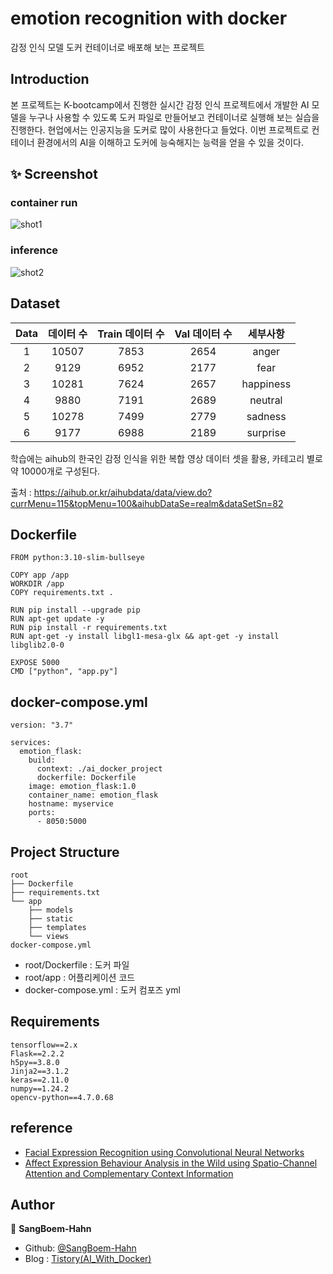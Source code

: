 # emotion recognition with docker
감정 인식 모델 도커 컨테이너로 배포해 보는 프로젝트

## Introduction
본 프로젝트는 K-bootcamp에서 진행한 실시간 감정 인식 프로젝트에서 개발한 AI 모델을 누구나 사용할 수 있도록 도커 파일로 만들어보고 컨테이너로 실행해 보는 실습을 진행한다. 현업에서는 인공지능을 도커로 많이 사용한다고 들었다. 이번 프로젝트로 컨테이너 환경에서의 AI을 이해하고 도커에 능숙해지는 능력을 얻을 수 있을 것이다.

## ✨ Screenshot

### container run
![shot1](https://github.com/SangBeom-Hahn/Mini_Project/blob/master/ai_docker_project/assests/shot1.PNG)

### inference
![shot2](https://github.com/SangBeom-Hahn/Mini_Project/blob/master/ai_docker_project/assests/shot2.PNG)

## Dataset

|Data|데이터 수|Train 데이터 수|Val 데이터 수|세부사항|
|:-:|:-:|:-:|:-:|:-:|
|1|10507|7853|2654|anger|
|2|9129|6952|2177|fear|
|3|10281|7624|2657|happiness|
|4|9880|7191|2689|neutral|
|5|10278|7499|2779|sadness|
|6|9177|6988|2189|surprise|

학습에는 aihub의 한국인 감정 인식을 위한 복합 영상 데이터 셋을 활용, 카테고리 별로 약 10000개로 구성된다.

출처 : https://aihub.or.kr/aihubdata/data/view.do?currMenu=115&topMenu=100&aihubDataSe=realm&dataSetSn=82

## Dockerfile
```
FROM python:3.10-slim-bullseye 

COPY app /app
WORKDIR /app
COPY requirements.txt .

RUN pip install --upgrade pip
RUN apt-get update -y
RUN pip install -r requirements.txt
RUN apt-get -y install libgl1-mesa-glx && apt-get -y install libglib2.0-0

EXPOSE 5000
CMD ["python", "app.py"]
```

## docker-compose.yml
```
version: "3.7"

services:
  emotion_flask:
    build:
      context: ./ai_docker_project
      dockerfile: Dockerfile
    image: emotion_flask:1.0
    container_name: emotion_flask
    hostname: myservice
    ports:
      - 8050:5000
```

## Project Structure
```
root
├── Dockerfile
├── requirements.txt
└── app
    ├── models
    ├── static
    ├── templates
    └── views
docker-compose.yml
```

- root/Dockerfile : 도커 파일
- root/app : 어플리케이션 코드
- docker-compose.yml : 도커 컴포즈 yml 

## Requirements
```
tensorflow==2.x
Flask==2.2.2
h5py==3.8.0
Jinja2==3.1.2
keras==2.11.0
numpy==1.24.2
opencv-python==4.7.0.68
```

## reference
- [Facial Expression Recognition using Convolutional Neural Networks](https://arxiv.org/abs/1612.02903)
- [Affect Expression Behaviour Analysis in the Wild using Spatio-Channel Attention and Complementary Context Information](https://arxiv.org/pdf/2009.14440v2.pdf)

## Author

👤 **SangBoem-Hahn**

- Github: [@SangBoem-Hahn](https://github.com/SangBeom-Hahn)
- Blog : [Tistory(AI_With_Docker)](https://hsb422.tistory.com/entry/%E3%85%81%EB%8F%84%EC%BB%A4-PART%EC%9D%B8%EA%B3%B5%EC%A7%80%EB%8A%A5-%EB%8F%84%EC%BB%A4-%ED%99%9C%EC%9A%A9SW-bootcamp)

